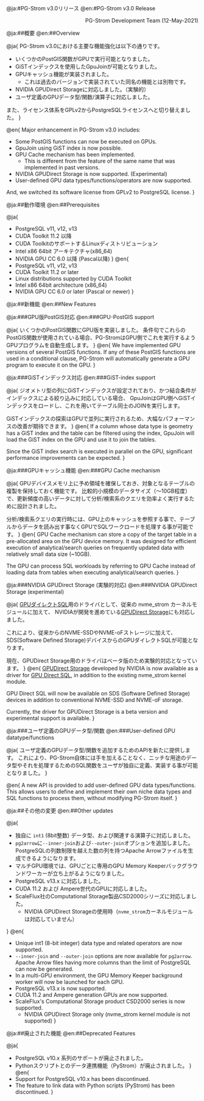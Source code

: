 @ja:#PG-Strom v3.0リリース
@en:#PG-Strom v3.0 Release

<div style="text-align: right;">PG-Strom Development Team (12-May-2021)</div>

@ja:##概要
@en:##Overview

@ja{
PG-Strom v3.0における主要な機能強化は以下の通りです。

- いくつかのPostGIS関数がGPUで実行可能となりました。
- GiSTインデックスを使用したGpuJoinが可能となりました。
- GPUキャッシュ機能が実装されました。
    - これは過去のバージョンで実装されていた同名の機能とは別物です。
- NVIDIA GPUDirect Storageに対応しました。（実験的）
- ユーザ定義のGPUデータ型/関数/演算子に対応しました。

また、ライセンス体系をGPLv2からPostgreSQLライセンスへと切り替えました。
}

@en{
Major enhancement in PG-Strom v3.0 includes:

- Some PostGIS functions can now be executed on GPUs.
- GpuJoin using GiST index is now possible.
- GPU Cache mechanism has been implemented.
    - This is different from the feature of the same name that was implemented in past versions.
- NVIDIA GPUDirect Storage is now supported. (Experimental)
- User-defined GPU data types/functions/operators are now supported.

And, we switched its software license from GPLv2 to PostgreSQL license.
}


@ja:##動作環境
@en:##Prerequisites

@ja{
- PostgreSQL v11, v12, v13
- CUDA Toolkit 11.2 以降
- CUDA ToolkitのサポートするLinuxディストリビューション
- Intel x86 64bit アーキテクチャ(x86_64)
- NVIDIA GPU CC 6.0 以降 (Pascal以降)
}
@en{
- PostgreSQL v11, v12, v13
- CUDA Toolkit 11.2 or later
- Linux distributions supported by CUDA Toolkit
- Intel x86 64bit architecture (x86_64)
- NVIDIA GPU CC 6.0 or later (Pascal or newer)
}

@ja:##新機能
@en:##New Features

@ja:###GPU版PostGIS対応
@en:###GPU-PostGIS support

@ja{
いくつかのPostGIS関数にGPU版を実装しました。
条件句でこれらのPostGIS関数が使用されている場合、PG-StromはGPU側でこれを実行するようGPUプログラムを自動生成します。
}
@en{
We have implemented GPU versions of several PostGIS functions. 
If any of these PostGIS functions are used in a conditional clause, PG-Strom will automatically generate a GPU program to execute it on the GPU.
}

@ja:###GiSTインデックス対応
@en:###GiST-index support

@ja{
ジオメトリ型の列にGiSTインデックスが設定されており、かつ結合条件がインデックスによる絞り込みに対応している場合、
GpuJoinはGPU側へGiSTインデックスをロードし、これを用いてテーブル同士のJOINを実行します。

GiSTインデックスの探索はGPUで並列に実行されるため、大幅なパフォーマンスの改善が期待できます。
}
@en{
If a column whose data type is geometry has a GiST index and the table can be filtered using the index, GpuJoin will load the GiST index on the GPU and use it to join the tables.

Since the GiST index search is executed in parallel on the GPU, significant performance improvements can be expected.
}

@ja:###GPUキャッシュ機能
@en:###GPU Cache mechanism

@ja{
GPUデバイスメモリ上に予め領域を確保しておき、対象となるテーブルの複製を保持しておく機能です。
比較的小規模のデータサイズ（～10GB程度）で、更新頻度の高いデータに対して分析/検索系のクエリを効率よく実行するために設計されました。

分析/検索系クエリの実行時には、GPU上のキャッシュを参照する事で、テーブルからデータを読み出す事なくGPUでSQLワークロードを処理する事が可能です。
}
@en{
GPU Cache mechanism can store a copy of the target table in a pre-allocated area on the GPU device memory.
It was designed for efficient execution of analytical/search queries on frequently updated data with relatively small data size (~10GB).

The GPU can process SQL workloads by referring to GPU Cache instead of loading data from tables when executing analytical/search queries.
}

@ja:###NVIDIA GPUDirect Storage (実験的対応)
@en:###NVIDIA GPUDirect Storage (experimental)

@ja{
[GPUダイレクトSQL](../ssd2gpu)用のドライバとして、従来の nvme_strom カーネルモジュールに加えて、
NVIDIAが開発を進めている[GPUDirect Storage](https://developer.nvidia.com/blog/gpudirect-storage/)にも対応しました。

これにより、従来からのNVME-SSDやNVME-oFストレージに加えて、SDS(Software Defined Storage)デバイスからのGPUダイレクトSQLが可能となります。

現在、GPUDirect Storage用のドライバはベータ版のため実験的対応となっています。
}
@en{
[GPUDirect Storage](https://developer.nvidia.com/blog/gpudirect-storage/) developed by NVIDIA is now available as a driver for [GPU Direct SQL](../ssd2gpu), in addition to the existing nvme_strom kernel module.

GPU Direct SQL will now be available on SDS (Software Defined Storage) devices in addition to conventional NVME-SSD and NVME-oF storage.

Currently, the driver for GPUDirect Storage is a beta version and experimental support is available.
}

@ja:###ユーザ定義のGPUデータ型/関数
@en:###User-defined GPU datatype/functions

@ja{
ユーザ定義のGPUデータ型/関数を追加するためのAPIを新たに提供します。
これにより、PG-Strom自体には手を加えることなく、ニッチな用途のデータ型やそれを処理するためのSQL関数をユーザが独自に定義、実装する事が可能となりました。
}

@en{
A new API is provided to add user-defined GPU data types/functions. This allows users to define and implement their own niche data types and SQL functions to process them, without modifying PG-Strom itself.
}

@ja:##その他の変更
@en:##Other updates

@ja{
- 独自に `int1` (8bit整数) データ型、および関連する演算子に対応しました。
- `pg2arrow`に`--inner-join`および`--outer-join`オプションを追加しました。PostgreSQLの列数制限を越えた数の列を持つApache Arrowファイルを生成できるようになります。
- マルチGPU環境では、GPUごとに専用のGPU Memory Keeperバックグラウンドワーカーが立ち上がるようになりました。
- PostgreSQL v13.x に対応しました。
- CUDA 11.2 および Ampere世代のGPUに対応しました。
- ScaleFlux社のComputational Storage製品CSD2000シリーズに対応しました。
    - NVIDIA GPUDirect Storageの使用時（`nvme_strom`カーネルモジュールは対応していません）

}
@en{
- Unique int1 (8-bit integer) data type and related operators are now supported.
- `--inner-join` and `--outer-join` options are now available for `pg2arrow`. Apache Arrow files having more columns than the limit of PostgreSQL can now be generated.
- In a multi-GPU environment, the GPU Memory Keeper background worker will now be launched for each GPU.
- PostgreSQL v13.x is now supported.
- CUDA 11.2 and Ampere generation GPUs are now supported.
- ScaleFlux's Computational Storage product CSD2000 series is now supported.
    - NVIDIA GPUDirect Storage only (nvme_strom kernel module is not supported)
}

@ja:##廃止された機能
@en:##Deprecated Features

@ja{
- PostgreSQL v10.x 系列のサポートが廃止されました。
- Pythonスクリプトとのデータ連携機能（PyStrom）が廃止されました。
}
@en{
- Support for PostgreSQL v10.x has been discontinued.
- The feature to link data with Python scripts (PyStrom) has been discontinued.
}





